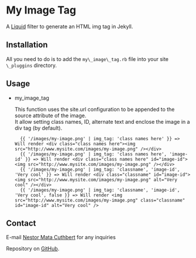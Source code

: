 My Image Tag
============

A [Liquid](http://www.liquidmarkup.org/) filter to generate an HTML img tag in Jekyll.

## Installation

All you need to do is to add the `my\_image\_tag.rb` file into your site `\_pluggins` directory.

## Usage

* my\_image\_tag

  This function uses the site.url configuration to be appended to the source attribute of the image.  
  It allow setting class names, ID, alternate text and enclose the image in a div tag (by default).

        {{ '/images/my-image.png' | img_tag: 'class names here' }} => Will render <div class="class names here"><img src="http://www.mysite.com/images/my-image.png" /></div>
        {{ '/images/my-image.png' | img_tag: 'class names here', 'image-id' }} => Will render <div class="class names here" id="image-id"><img src="http://www.mysite.com/images/my-image.png" /></div>
        {{ '/images/my-image.png' | img_tag: 'classname', 'image-id', 'Very cool' }} => Will render <div class="classname" id="image-id"><img src="http://www.mysite.com/images/my-image.png" alt="Very cool" /></div>
        {{ '/images/my-image.png' | img_tag: 'classname', 'image-id', 'Very cool', false }} => Will render <img src="http://www.mysite.com/images/my-image.png" class="classname" id="image-id" alt="Very cool" />

## Contact

E-mail [Nestor Mata Cuthbert](mailto:nestor@profesional.co.cr) for any inquiries

Repository on [GitHub](https://github.com/nestormata/my-image-tag). 
